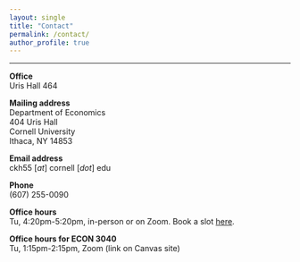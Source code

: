 ```yaml
---
layout: single
title: "Contact"
permalink: /contact/
author_profile: true
---
```

---
**Office**<br />
Uris Hall 464

**Mailing address**  
Department of Economics<br />
404 Uris Hall<br />
Cornell University<br />
Ithaca, NY 14853

**Email address**<br />
ckh55 [_at_] cornell [_dot_] edu 

**Phone**<br />
(607) 255-0090

**Office hours**<br />
Tu, 4:20pm-5:20pm, in-person or on Zoom. Book a slot [here](https://christopher-huckfeldt.github.io/).   

**Office hours for ECON 3040**<br />
Tu, 1:15pm-2:15pm, Zoom (link on Canvas site)  
